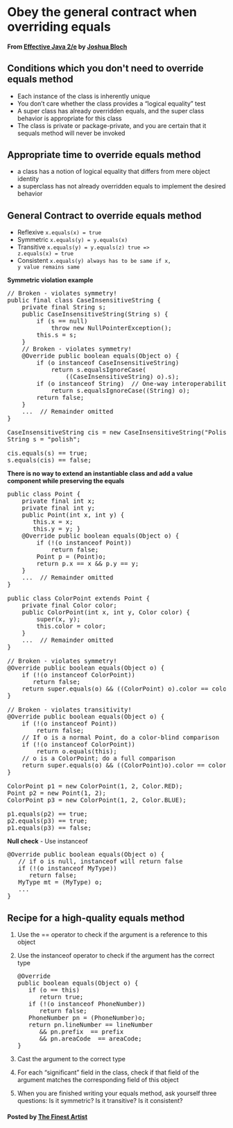 # Obey the general contract when overriding equals

#### From <u>[Effective Java 2/e](https://books.google.co.kr/books/about/Effective_Java.html?id=ka2VUBqHiWkC&hl=en)</u> by <u>[Joshua Bloch](https://en.wikipedia.org/wiki/Joshua_Bloch)</u>

## Conditions which you don't need to override equals method
* Each instance of the class is inherently unique
* You don’t care whether the class provides a “logical equality” test
* A super class has already overridden equals, and the super class behavior is appropriate for this class
* The class is private or package-private, and you are certain that it sequals method will never be invoked

## Appropriate time to override equals method
* a class has a notion of logical equality that differs from mere object identity
* a superclass has not already overridden equals to implement the desired behavior

## General Contract to override equals method
* Reflexive <code id="inline">x.equals(x) = true</code>
* Symmetric <code id="inline">x.equals(y) = y.equals(x)</code>
* Transitive <code id="inline">x.equals(y) = y.equals(z) true =&gt; z.equals(x) = true</code>
* Consistent <code id="inline">x.equals(y) always has to be same if x, y value remains same</code>

**Symmetric violation example**
<pre class="prettyprint">
// Broken - violates symmetry!
public final class CaseInsensitiveString {
    private final String s;
    public CaseInsensitiveString(String s) {
        if (s == null)
            throw new NullPointerException();
        this.s = s;
    }
    // Broken - violates symmetry!
    @Override public boolean equals(Object o) {
        if (o instanceof CaseInsensitiveString)
            return s.equalsIgnoreCase(
                ((CaseInsensitiveString) o).s);
        if (o instanceof String)  // One-way interoperability!
            return s.equalsIgnoreCase((String) o);
        return false;
    }
    ...  // Remainder omitted
}

CaseInsensitiveString cis = new CaseInsensitiveString("Polish");
String s = "polish";

cis.equals(s) == true;
s.equals(cis) == false;
</pre>

**There is no way to extend an instantiable class and add a value component while preserving the equals**
<pre class="prettyprint">
public class Point {
    private final int x;
    private final int y;
    public Point(int x, int y) {
       this.x = x;
       this.y = y; }
    @Override public boolean equals(Object o) {
        if (!(o instanceof Point))
            return false;
        Point p = (Point)o;
        return p.x == x && p.y == y;
    }
    ...  // Remainder omitted
}

public class ColorPoint extends Point {
    private final Color color;
    public ColorPoint(int x, int y, Color color) {
        super(x, y);
        this.color = color;
    }
    ...  // Remainder omitted
}

// Broken - violates symmetry!
@Override public boolean equals(Object o) {
    if (!(o instanceof ColorPoint))
       return false;
    return super.equals(o) && ((ColorPoint) o).color == color;
}

// Broken - violates transitivity!
@Override public boolean equals(Object o) {
    if (!(o instanceof Point))
        return false;
    // If o is a normal Point, do a color-blind comparison
    if (!(o instanceof ColorPoint))
        return o.equals(this);
    // o is a ColorPoint; do a full comparison
    return super.equals(o) && ((ColorPoint)o).color == color;
}

ColorPoint p1 = new ColorPoint(1, 2, Color.RED);
Point p2 = new Point(1, 2);
ColorPoint p3 = new ColorPoint(1, 2, Color.BLUE);

p1.equals(p2) == true;
p2.equals(p3) == true;
p1.equals(p3) == false;
</pre>

**Null check** - Use instanceof
<pre class="prettyprint">
@Override public boolean equals(Object o) {
   // if o is null, instanceof will return false
   if (!(o instanceof MyType))
      return false;
   MyType mt = (MyType) o;
   ...
}
</pre>

## Recipe for a high-quality equals method
1. Use the == operator to check if the argument is a reference to this object
2. Use the instanceof operator to check if the argument has the correct type
   <pre class="prettyprint">
   @Override
   public boolean equals(Object o) {
      if (o == this)
         return true;
      if (!(o instanceof PhoneNumber))
         return false;
      PhoneNumber pn = (PhoneNumber)o;
      return pn.lineNumber == lineNumber
         && pn.prefix  == prefix
         && pn.areaCode  == areaCode;
   }
   </pre>

3. Cast the argument to the correct type
4. For each “significant” field in the class, check if that field of the argument matches the corresponding field of this object
5. When you are finished writing your equals method, ask yourself three questions: Is it symmetric? Is it transitive? Is it consistent?

#### Posted by <u>[The Finest Artist](http://thefinestartist.com)
